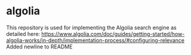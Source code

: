 # algolia
This repository is used for implementing the Algolia search engine as detailed here: https://www.algolia.com/doc/guides/getting-started/how-algolia-works/in-depth/implementation-process/#configuring-relevance
Added newline to README
